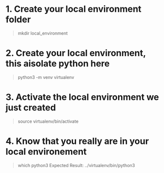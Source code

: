 # 1. Create your local environment folder #
> mkdir local_environment
# 2. Create your local environment, this aisolate python here # 
> python3 -m venv virtualenv
# 3. Activate the local environment we just created
> source virtualenv/bin/activate
# 4. Know that you really are in your local environement
> which python3
> Expected Result: ../virtualenv/bin/python3